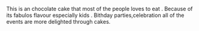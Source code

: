 This is an chocolate cake that most of the  people loves to eat . Because of its fabulos flavour especially kids . Bithday parties,celebration all of the events are more delighted through cakes.